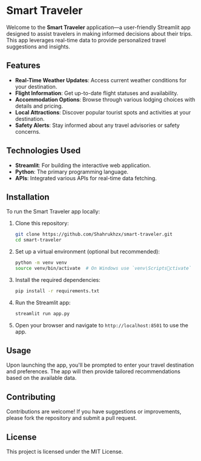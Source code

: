 
# Smart Traveler

Welcome to the **Smart Traveler** application—a user-friendly Streamlit app designed to assist travelers in making informed decisions about their trips. This app leverages real-time data to provide personalized travel suggestions and insights.

## Features

- **Real-Time Weather Updates**: Access current weather conditions for your destination.
- **Flight Information**: Get up-to-date flight statuses and availability.
- **Accommodation Options**: Browse through various lodging choices with details and pricing.
- **Local Attractions**: Discover popular tourist spots and activities at your destination.
- **Safety Alerts**: Stay informed about any travel advisories or safety concerns.

## Technologies Used

- **Streamlit**: For building the interactive web application.
- **Python**: The primary programming language.
- **APIs**: Integrated various APIs for real-time data fetching.

## Installation

To run the Smart Traveler app locally:

1. Clone this repository:

   ```bash
   git clone https://github.com/Shahrukhzx/smart-traveler.git
   cd smart-traveler
   ```

2. Set up a virtual environment (optional but recommended):

   ```bash
   python -m venv venv
   source venv/bin/activate  # On Windows use `venv\Scriptsctivate`
   ```

3. Install the required dependencies:

   ```bash
   pip install -r requirements.txt
   ```

4. Run the Streamlit app:

   ```bash
   streamlit run app.py
   ```

5. Open your browser and navigate to `http://localhost:8501` to use the app.

## Usage

Upon launching the app, you'll be prompted to enter your travel destination and preferences. The app will then provide tailored recommendations based on the available data.

## Contributing

Contributions are welcome! If you have suggestions or improvements, please fork the repository and submit a pull request.

## License

This project is licensed under the MIT License.
